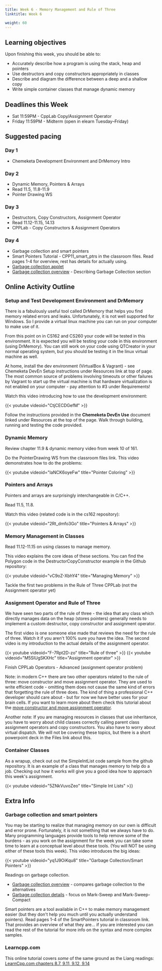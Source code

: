 ```yaml
---
title: Week 6 - Memory Management and Rule of Three
linktitle: Week 6

weight: 60
---
```


## Learning objectives

Upon finishing this week, you should be able to:

-   Accurately describe how a program is using the stack, heap and
    pointers
-   Use destructors and copy constructors appropriately in classes
-   Describe and diagram the difference between a deep and a shallow
    copy
-   Write simple container classes that manage dynamic memory

## Deadlines this Week

-   Sat 11:59PM - CppLab Copy/Assignment Operator
-   Friday 11:59PM - Midterm (open in elearn Tuesday–Friday)

## Suggested pacing

### Day 1

-   Chemeketa Development Environment and DrMemory Intro

### Day 2

-   Dynamic Memory, Pointers & Arrays
-   Read 11.5, 11.8-11.9
-   Pointer Drawing WS

### Day 3

-   Destructors, Copy Constructors, Assignment Operator
-   Read 11.12-11.15, 14.13
-   CPPLab - Copy Constructors & Assignment Operators

### Day 4

-   Garbage collection and smart pointers
-   Smart Pointers Tutorial - CPP11\_smart\_ptrs in the classroom files. Read pages 1-4 for overview, rest has
    details for actually using.
-   [Garbage collection applet](http://web.informatik.uni-bonn.de/IV/martini/Lehre/Veranstaltungen/SS00/InformatikII/JavaSimulation/HeapOfFish.html)
-   [Garbage collection overview](http://www.oracle.com/webfolder/technetwork/tutorials/obe/java/gc01/index.html) -
    Describing Garbage Collection section

## Online Activity Outline

### Setup and Test Development Environment and DrMemory

There is a fabulously useful tool called DrMemory that helps you find
memory related errors and leaks. Unfortunately, it is not well supported
for Windows. So I provide a virtual linux machine you can run on your
computer to make use of it.

From this point on in CS162 and CS260 your code will be tested in this
environment. It is expected you will be testing your code in this
environment (using DrMemory). You can still work on your code using
QTCreator in your normal operating system, but you should be testing it
in the linux virtual machine as well.

At home, install the dev environment (VirtualBox & Vagrant) - see
Chemeketa DevEn Setup instructions under Resources link at top of page.
The most common source of problems involving timeouts or other failures
by Vagrant to start up the virtual machine is that hardware virtualization
is not enabled on your computer - pay attention to #3 under Requirements!

Watch this video introducing how to use the development environment:

{{< youtube videoid="CtjCECDGefM" >}}

Follow the instructions provided in the **Chemeketa DevEn Use** document
linked under Resources at the top of the page. Walk through building,
running and testing the code provided.

### Dynamic Memory

Review chapter 11.9 & dynamic memory video from week 10 of 161.

Do the PointerDrawing WS from the classroom files link. This video
demonstrates how to do the problems:

{{< youtube videoid="IaNCK6oyeFw" title="Pointer Coloring" >}}

### Pointers and Arrays

Pointers and arrays are surprisingly interchangeable in C/C++.

Read 11.5, 11.8.

Watch this video (related code is in the cs162 repository):

{{< youtube videoid="2Rt_dmfo3Go" title="Pointers & Arrays" >}}

### Memory Management in Classes

Read 11.12-11.15 on using classes to manage memory.

This video explains the core ideas of these sections. You can find
the Polygon code in the DestructorCopyConstructor example in the
Github repository:

{{< youtube videoid="vC9oZ-XbhY4" title="Managing Memory" >}}

Tackle the first two problems in the Rule of Three CPPLab (not the
Assignment operator yet)

### Assignment Operator and Rule of Three

We have seen two parts of the rule of three - the idea that any
class which directly manages data on the heap (stores pointers)
generally needs to implement a custom destructor, copy constructor
and assignment operator.

The first video is one someone else made that reviews the need for
the rule of three. Watch it if you aren't 100% sure you have the
idea. The second video is my introduction to the actual details of
the assignment operator.

{{< youtube videoid="F-7Rpt2D-zo" title="Rule of three" >}}
{{< youtube videoid="M5SlUgSKXHc" title="Assignment operator" >}}

Finish CPPLab Operators - Advanced (assignment operator problem)

Note: in modern C++ there are two other operators related to the rule
of three: move constructor and move assignment operator. They are used
to write efficient code - omitting them does not cause the same kind
of errors that forgetting the rule of three does. The kind of thing a
professional C++ developer should care about - but for now we have better
uses for your brain cells. If you want to learn more about them check
this tutorial about the [move constructor and move assignment operator].

  [move constructor and move assignment operator]: http://blog.smartbear.com/c-plus-plus/c11-tutorial-introducing-the-move-constructor-and-the-move-assignment-operator/

Another note: If you are managing resources in classes that use
inheritance, you have to worry about child classes correctly calling
parent class assignment operators and copy constructors. You also
have to worry about virtual dispatch. We will not be covering these
topics, but there is a short powerpoint deck in the Files link about
this.

### Container Classes

As a wrapup, check out out the SimpleIntList code sample from the github
repository. It is an example of a class that manages memory to help do a
job. Checking out how it works will give you a good idea how to approach
this week's assignment.

{{< youtube videoid="5ZNkVuvoZeo" title="Simple Int Lists" >}}

## Extra Info

### Garbage collection and smart pointers

You may be starting to realize that managing memory on our own is
difficult and error prone. Fortunately, it is not something that we
always have to do. Many programming languages provide tools to help
remove some of the burdens - as you work on the assignment for the
week you can take some time to learn at a conceptual level about
these tools. (You will NOT be using either of these tools this
week). This video introduces the big ideas:

{{< youtube videoid="yq1J9OiKqu8" title="Garbage Collection/Smart Pointers" >}}

Readings on garbage collection.

- [Garbage collection overview](https://plumbr.io/handbook/what-is-garbage-collection) - compares garbage collection to the alternatives
- [Garbage collection details](https://plumbr.io/handbook/garbage-collection-algorithms) - focus on Mark-Sweep and Mark-Sweep-Compact

Smart pointers are a tool available in C++ to make memory management
easier (but they don't help you much until you actually understand
pointers). Read pages 1-4 of the SmartPointers tutorial in classroom
link. That provides an overview of what they are... if you are
interested you can read the rest of the tutorial for more info on
the syntax and more complex samples.

### Learncpp.com

This online tutorial covers *some* of the same ground as the Liang
readings:
[LearnCpp.com chapters 8.7, 9.11, 9.12, 9.14](http://www.learncpp.com/)
